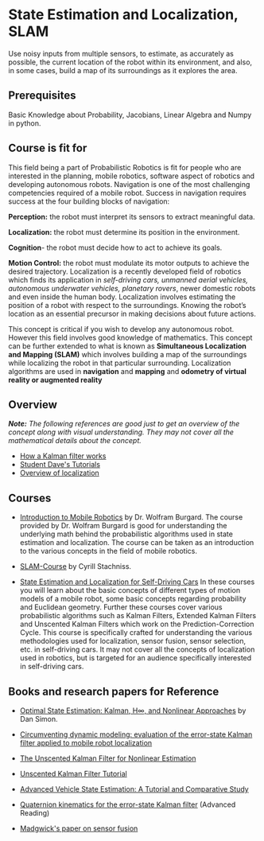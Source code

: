 # State Estimation and Localization, SLAM

Use noisy inputs from multiple sensors, to estimate, as accurately as possible, the current location of the robot within its environment, and also, in some cases, build a map of its surroundings as it explores the area.

## Prerequisites

Basic Knowledge about Probability, Jacobians, Linear Algebra and Numpy in python.


## Course is fit for

This field being a part of Probabilistic Robotics is fit for people who are interested in the planning, mobile robotics, software aspect of robotics and developing autonomous robots. Navigation is one of the most challenging competencies required of a mobile robot. Success in navigation requires success at the four building blocks of navigation:

**Perception:** the robot must interpret its sensors to extract meaningful data.

**Localization:** the robot must determine its position in the environment.

**Cognition**- the robot must decide how to act to achieve its goals.

**Motion Control:** the robot must modulate its motor outputs to achieve the desired trajectory. Localization is a recently developed field of robotics which finds its application in *self-driving cars, unmanned aerial vehicles, autonomous underwater vehicles, planetary rovers*, newer domestic robots and even inside the human body. Localization involves estimating the position of a robot with respect to the surroundings. Knowing the robot’s location as an essential precursor in making decisions about future actions.

This concept is critical if you wish to develop any autonomous robot. However this field involves good knowledge of mathematics. This concept can be further extended to what is known as **Simultaneous Localization and Mapping (SLAM)** which involves building a map of the surroundings while localizing the robot in that particular surrounding. Localization algorithms are used in **navigation** and **mapping** and **odometry of virtual reality or augmented reality**


## Overview

***Note:** The following references are good just to get an overview of the concept along with visual understanding. They may not cover all the mathematical details about the concept.*

* [How a Kalman filter works](https://www.bzarg.com/p/how-a-kalman-filter-works-in-pictures/)
* [Student Dave's Tutorials](http://studentdavestutorials.weebly.com/)
* [Overview of localization](http://www.cs.cmu.edu/~rasc/Download/AMRobots5.pdf)


## Courses

* [Introduction to Mobile Robotics](http://ais.informatik.uni-freiburg.de/teaching/ss19/robotics/) by Dr. Wolfram Burgard.
 The course provided by Dr. Wolfram Burgard is good for understanding the underlying math behind the probabilistic algorithms used in state estimation and localization. The course can be taken as an introduction to the various concepts in the field of mobile robotics.

* [SLAM-Course](https://www.youtube.com/watch?v=U6vr3iNrwRA&list=PLgnQpQtFTOGQrZ4O5QzbIHgl3b1JHimN_) by Cyrill Stachniss.

* [State Estimation and Localization for Self-Driving Cars](https://www.coursera.org/learn/state-estimation-localization-self-driving-cars/home/welcome)
In these courses you will learn about the basic concepts of different types of motion models of a mobile robot, some basic concepts regarding probability and Euclidean geometry. Further these courses cover various probabilistic algorithms such as Kalman Filters, Extended Kalman Filters and Unscented Kalman Filters which work on the Prediction-Correction Cycle. This course is specifically crafted for understanding the various methodologies used for localization, sensor fusion, sensor selection, etc. in self-driving cars. It may not cover all the concepts of localization used in robotics, but is targeted for an audience specifically interested in self-driving cars.


## Books and research papers for Reference

* [Optimal State Estimation: Kalman, H∞, and Nonlinear Approaches](https://onlinelibrary.wiley.com/doi/book/10.1002/0470045345) by Dan Simon.

* [Circumventing dynamic modeling: evaluation of the error-state Kalman filter applied to mobile robot localization](https://ieeexplore.ieee.org/document/772597)

* [The Unscented Kalman Filter for Nonlinear Estimation](https://www.seas.harvard.edu/courses/cs281/papers/unscented.pdf)

* [Unscented Kalman Filter Tutorial](https://www.cse.sc.edu/~terejanu/files/tutorialUKF.pdf) 

* [Advanced Vehicle State Estimation: A Tutorial and Comparative Study](https://www.sciencedirect.com/science/article/pii/S2405896317323674)

* [Quaternion kinematics for the error-state Kalman filter](https://arxiv.org/pdf/1711.02508.pdf) (Advanced Reading)

* [Madgwick's paper on sensor fusion](https://x-io.co.uk/res/doc/madgwick_internal_report.pdf)
